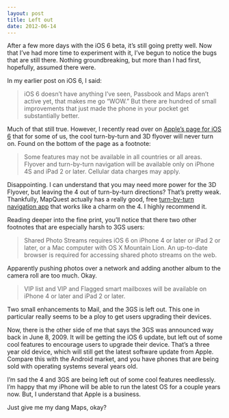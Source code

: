 ```yaml
---
layout: post
title: Left out
date: 2012-06-14
---
```


After a few more days with the iOS 6 beta, it’s still going pretty well. Now that I’ve had more time to experiment with it, I’ve begun to notice the bugs that are still there. Nothing groundbreaking, but more than I had first, hopefully, assumed there were.

<!-- more -->

In my earlier post on iOS 6, I said:

> iOS 6 doesn’t have anything I’ve seen, Passbook and Maps aren’t active yet, that makes me go “WOW.” But there are hundred of small improvements that just made the phone in your pocket get substantially better.

Much of that still true. However, I recently read over on [Apple’s page for iOS 6](http://apple.com/ios/ios6/) that for some of us, the cool turn-by-turn and 3D flyover will never turn on. Found on the bottom of the page as a footnote:

> Some features may not be available in all countries or all areas. Flyover and turn-by-turn navigation will be available only on iPhone 4S and iPad 2 or later. Cellular data charges may apply.

Disappointing. I can understand that you may need more power for the 3D Flyover, but leaving the 4 out of turn-by-turn directions? That’s pretty weak. Thankfully, MapQuest actually has a really good, free [turn-by-turn navigation app](http://itunes.apple.com/us/app/mapquest/id316126557?mt=8) that works like a charm on the 4. I highly recommend it.

Reading deeper into the fine print, you’ll notice that there two other footnotes that are especially harsh to 3GS users:

> Shared Photo Streams requires iOS 6 on iPhone 4 or later or iPad 2 or later, or a Mac computer with OS X Mountain Lion. An up-to-date browser is required for accessing shared photo streams on the web.

Apparently pushing photos over a network and adding another album to the camera roll are too much. Okay.

> VIP list and VIP and Flagged smart mailboxes will be available on iPhone 4 or later and iPad 2 or later.

Two small enhancements to Mail, and the 3GS is left out. This one in particular really seems to be a ploy to get users upgrading their devices.

Now, there is the other side of me that says the 3GS was announced way back in June 8, 2009. It will be getting the iOS 6 update, but left out of some cool features to encourage users to upgrade their device. That’s a three year old device, which will still get the latest software update from Apple. Compare this with the Android market, and you have phones that are being sold with operating systems several years old.

I’m sad the 4 and 3GS are being left out of some cool features needlessly. I’m happy that my iPhone will be able to run the latest OS for a couple years now. But, I understand that Apple is a business.

Just give me my dang Maps, okay?